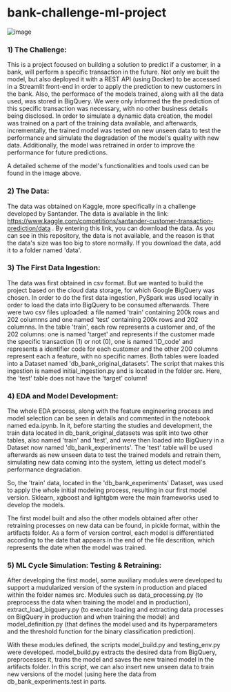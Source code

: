 # bank-challenge-ml-project

![image](https://github.com/T1burski/bank-challenge-ml-project/assets/100734219/ced4f6b6-f0ce-473e-b0a0-186c7041d701)

### 1) The Challenge:
This is a project focused on building a solution to predict if a customer, in a bank, will perform a specific transaction in the future. Not only we built the model, but also deployed it with a REST API (using Docker) to be accessed in a Streamlit front-end in order to apply the prediction to new customers in the bank. Also, the performace of the models trained, along with all the data used, was stored in BigQuery. We were only informed the the prediction of this specific transaction was necessary, with no other business details being disclosed. In order to simulate a dynamic data creation, the model was trained on a part of the training data available, and afterwards, incrementally, the trained model was tested on new unseen data to test the performance and simulate the degradation of the model's quality with new data. Additionally, the model was retrained in order to improve the performance for future predictions.

A detailed scheme of the model's functionalities and tools used can be found in the image above.

### 2) The Data:
The data was obtained on Kaggle, more specifically in a challenge developed by Santander. The data is available in the link: https://www.kaggle.com/competitions/santander-customer-transaction-prediction/data .
By entering this link, you can download the data. As you can see in this repository, the data is not available, and the reason is that the data's size was too big to store normally. If you download the data, add it to a folder named 'data'.

### 3) The First Data Ingestion:
The data was first obtained in csv format. But we wanted to build the project based on the cloud data storage, for which Google BigQuery was chosen. In order to do the first data ingestion, PySpark was used locally in order to load the data into BigQuery to be consumed afterwards. There were two csv files uploaded: a file named 'train' containing 200k rows and 202 columnns and one named 'test' containing 200k rows and 202 columnns. In the table 'train', each row represents a customer and, of the 202 columns: one is named 'target' and represents if the customer made the specific transaction (1) or not (0), one is named 'ID_code' and represents a identifier code for each customer and the other 200 columns represent each a feature, with no specific names. Both tables were loaded into a Dataset named 'db_bank_original_datasets'. The script that makes this ingestion is named initial_ingestion.py and is located in the folder src. Here, the 'test' table does not have the 'target' column!

### 4) EDA and Model Development:
The whole EDA process, along with the feature engineering process and model selection can be seen in details and commented in the notebook named eda.ipynb. In it, before starting the studies and development, the train data located in db_bank_original_datasets was split into two other tables, also named 'train' and 'test', and were then loaded into BigQuery in a Dataset now named 'db_bank_experiments'. The 'test' table will be used afterwards as new unseen data to test the trained models and retrain them, simulating new data coming into the system, letting us detect model's performance degradation.

So, the 'train' data, located in the 'db_bank_experiments' Dataset, was used to apply the whole initial modeling process, resulting in our first model version. Sklearn, xgboost and lightgbm were the main frameworks used to develop the models.

The first model built and also the other models obtained after other retraining processes on new data can be found, in pickle format, within the artifacts folder. As a form of version control, each model is differentiated according to the date that appears in the end of the file descrition, which represents the date when the model was trained.

### 5) ML Cycle Simulation: Testing & Retraining:
After developing the first model, some auxiliary modules were developed tu support a mudularized version of the system in production and placed within the folder names src. Modules such as data_processing.py (to preprocess the data when training the model and in production), extract_load_bigquery.py (to execute loading and extracting data processes on BigQuery in production and when training the model) and model_definition.py (that defines the model used and its hyperparameters and the threshold function for the binary classification prediction).

With these modules defined, the scripts model_build.py and testing_env.py were developed. model_build.py extracts the desired data from BigQuery, preprocesses it, trains the model and saves the new trained model in the artifacts folder. In this script, we can also insert new unseen data to train new versions of the model (using here the data from db_bank_experiments.test in parts.
